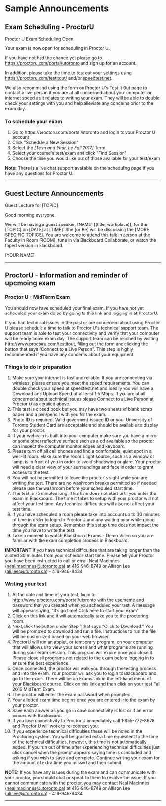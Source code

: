 # Sample Announcements

## Exam Scheduling - ProctorU

Proctor U Exam Scheduling Open

Your exam is now open for scheduling in Proctor U.

If you have not had the chance yet please go to https://proctoru.com/portal/utoronto and sign up for an account.

In addition, please take the time to test out your settings using https://proctoru.com/testitout/ and/or [speedtest.net](http://speedtest.net).

We also recommend using the form on Proctor U's Test it Out page to contact a live person if you are at all concerned about your computer or internet speed as it relates to writing your exam. They will be able to double check your settings with you and help alleviate any concerns prior to the exam day.

### To schedule your exam

  1. Go to https://proctoru.com/portal/utoronto and login to your Proctor U account
  2. Click "Schedule a New Session"
  3. Select the *[Term and Year, I.e Fall 2017]* Term
  4. Select your course's test/exam and click "Find Session"
  5. Choose the time you would like out of those available for your test/exam

**Note:** There is a live chat support available on the scheduling page if you have any questions for Proctor U.

----------------------
## Guest Lecture Announcements

Guest Lecture for [TOPIC]

Good morning everyone,

We will be having a guest speaker, [NAME] [(title, workplace)], for the [TOPIC] on [DATE] at [TIME].  She [or He] will be discussing the [MORE SPECIFIC TOPICS].  You are welcome to attend this talk in person at the Faculty in Room [ROOM], tune in via Blackboard Collaborate, or watch the taped version in Blackboard.

[YOUR NAME]

---------------------------

## ProctorU - Information and reminder of upcmoing exam

### Proctor U - MidTerm Exam

You should now have scheduled your final exam. If you have not yet scheduled your exam do so by going to this link and logging in at ProctorU.

If you had technical issues in the past or are concerned about using Proctor U please schedule a time to talk to Proctor U's technical support team. The support team is able to test your connectivity and verify that your computer will be ready come exam day. The support team can be reached by visiting http://www.proctoru.com/testitout, filling out the form and clicking the button that says "Connect to a Live Person". This step is highly recommended if you have any concerns about your equipment.

### Things to do in preparation

  1. Make sure your internet is fast and reliable. If you are connecting via wireless, please ensure you meet the speed requirements. You can double check your speed at speedtest.net and ideally you will have a Download and Upload Speed of at least 1.5 Mbps. If you are at all concerned about technical issues please Connect to a Live Person at Proctor U as detailed above.
  2. This test is closed book but you may have two sheets of blank scrap paper and a pen/pencil with you for the exam.
  3. Photo ID is required. Valid goverment-issued ID or your University of Toronto Student Card are acceptable and should be available to display for your proctor.
  4. If your webcam is built into your computer make sure you have a mirror or some other reflective surface such as a cd available so the proctor can inspect the computer monitor edges and keyboard.
  5. Please turn off all cell phones and find a comfortable, quiet spot in a well-lit room. Make sure the room's light source, such as a window or lamp, is in front of you in order to avoid shadowing or glare. Your proctor will need a clear view of your surroundings and face in order to grant access to the test.
  6. You will not be permitted to leave the proctor's sight while you are writing the test. There are no washroom breaks permitted so if needed please use the washroom before your scheduled start time.
  7. The test is 75 minutes long. This time does not start until you enter the exam in Blackboard. The time it takes to setup with your proctor will not affect your test time. Any technical difficulties will also not affect your test time.
  8. If you have scheduled a room please take into account up to 30 minutes of time in order to login to Proctor U and any waiting prior while going through the exam setup. Remember this setup time does not impact the time you have to write the test.
  9. Take a moment to watch Blackboard Exams - Demo Video so you are familiar with the exam completion process in Blackboard.

**IMPORTANT** If you have technical difficulties that are taking longer than the alloted 30 minutes from your schedule start time. Please tell your Proctor you have been instructed to call or email Neal MacInnes (neal.macinnes@utoronto.ca) at 416-946-8749 or Allison Lee (ali.lee@utoronto.ca) - 416-946-8434

### Writing your test

  1. At the date and time of your test, login to http://www.proctoru.com/portal/utoronto with the username and password that you created when you scheduled your test. A message will appear saying, “It’s go time! Click here to start your exam”
  2. Click on this link and it will automatically take you to the proctoring room.
  3. Next,click the button under Step 1 that says “Click to Download.” You will be prompted to download and run a file. Instructions to run the file will be customized based on your web browser.
  4. ProctorU will run an applet, or temporary program, on your computer that will allow us to view your screen and what programs are running during your exam session. This program will expire once you close it. Please close all programs not related to the exam before logging in to ensure the best experience.
  5. Once connected, the proctor will walk you through the testing process and into the exam. Your proctor will ask you to login to Blackboard and go to the exam. There will be an Exams link in the left-hand menu of your Blackboard course. Click on this link and then click on your test Fall 2016 MidTerm Exam.
  6. The proctor will enter the exam password when prompted.
  7. Your allotted exam time begins once you are entered into the exam by your proctor.
  8. Save each answer as you go in case connectivity is lost or if an error occurs with Blackboard.
  9. If you lose connectivity to Proctor U immediately call 1-855-772-8678 and Proctor U will work to re-connect you.
  10. If you experience technical difficulties these will be noted in the Proctoring system. You will be granted extra time equivalent to the time of the technical difficulties, however, this time is not automatically added. If you run out of time after experiencing technical difficulties just click cancel when the prompt appears saying time is concluded and asking if you wish to save and complete. Continue writing your exam for the amount of extra time you missed and then submit.

**NOTE:** If you have any issues during the exam and can communicate with your proctor, you should chat or speak to them to resolve the issue. If you cannot communicate with the proctor, you may contact Neal MacInnes (neal.macinnes@utoronto.ca) at 416-946-8749 or Allison Lee (ali.lee@utoronto.ca) - 416-946-8434

----------------------
